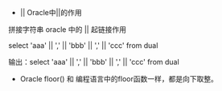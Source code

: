 - || Oracle中||的作用

拼接字符串
oracle 中的 || 起链接作用

select 'aaa' || ',' || 'bbb' || ',' || 'ccc' from dual  

输出：select 'aaa' || ',' || 'bbb' || ',' || 'ccc' from dual  

- Oracle floor() 和 编程语言中的floor函数一样，都是向下取整。